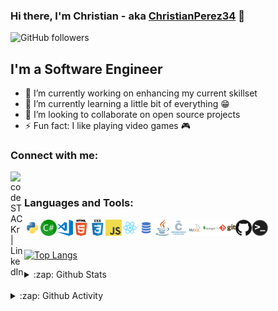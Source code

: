 ### Hi there, I'm Christian - aka [ChristianPerez34][linkedin] 👋
![GitHub followers](https://img.shields.io/github/followers/ChristianPerez34?style=social)

## I'm a Software Engineer

- 🔭 I’m currently working on enhancing my current skillset
- 🌱 I’m currently learning a little bit of everything 😁
- 👯 I’m looking to collaborate on open source projects
- ⚡ Fun fact: I like playing video games 🎮

### Connect with me:

[<img align="left" alt="codeSTACKr | LinkedIn" width="22px" src="https://cdn.jsdelivr.net/npm/simple-icons@v3/icons/linkedin.svg" />][linkedin]

<br />

### Languages and Tools:
<img align="left" alt="Python" width="26px" src="https://raw.githubusercontent.com/github/explore/80688e429a7d4ef2fca1e82350fe8e3517d3494d/topics/python/python.png" />
<img align="left" alt="C#" width="26px" src="https://raw.githubusercontent.com/github/explore/80688e429a7d4ef2fca1e82350fe8e3517d3494d/topics/csharp/csharp.png" />
<img align="left" alt="Visual Studio Code" width="26px" src="https://raw.githubusercontent.com/github/explore/80688e429a7d4ef2fca1e82350fe8e3517d3494d/topics/visual-studio-code/visual-studio-code.png" />
<img align="left" alt="HTML5" width="26px" src="https://raw.githubusercontent.com/github/explore/80688e429a7d4ef2fca1e82350fe8e3517d3494d/topics/html/html.png" />
<img align="left" alt="CSS3" width="26px" src="https://raw.githubusercontent.com/github/explore/80688e429a7d4ef2fca1e82350fe8e3517d3494d/topics/css/css.png" />
<img align="left" alt="JavaScript" width="26px" src="https://raw.githubusercontent.com/github/explore/80688e429a7d4ef2fca1e82350fe8e3517d3494d/topics/javascript/javascript.png" />
<img align="left" alt="React" width="26px" src="https://raw.githubusercontent.com/github/explore/80688e429a7d4ef2fca1e82350fe8e3517d3494d/topics/react/react.png" />
<img align="left" alt="SQL" width="26px" src="https://raw.githubusercontent.com/github/explore/80688e429a7d4ef2fca1e82350fe8e3517d3494d/topics/sql/sql.png" />
<img align="left" alt="Java" width="26px" src="https://raw.githubusercontent.com/github/explore/80688e429a7d4ef2fca1e82350fe8e3517d3494d/topics/java/java.png" />
<img align="left" alt="C" width="26px" src="https://raw.githubusercontent.com/github/explore/80688e429a7d4ef2fca1e82350fe8e3517d3494d/topics/c/c.png" />
<img align="left" alt="MySQL" width="26px" src="https://raw.githubusercontent.com/github/explore/80688e429a7d4ef2fca1e82350fe8e3517d3494d/topics/mysql/mysql.png" />
<img align="left" alt="MongoDB" width="26px" src="https://raw.githubusercontent.com/github/explore/80688e429a7d4ef2fca1e82350fe8e3517d3494d/topics/mongodb/mongodb.png" />
<img align="left" alt="Git" width="26px" src="https://raw.githubusercontent.com/github/explore/80688e429a7d4ef2fca1e82350fe8e3517d3494d/topics/git/git.png" />
<img align="left" alt="GitHub" width="26px" src="https://raw.githubusercontent.com/github/explore/78df643247d429f6cc873026c0622819ad797942/topics/github/github.png" />
<img align="left" alt="Terminal" width="26px" src="https://raw.githubusercontent.com/github/explore/80688e429a7d4ef2fca1e82350fe8e3517d3494d/topics/terminal/terminal.png" />

<br/>
<br/>

[![Top Langs](https://github-readme-stats.vercel.app/api/top-langs/?username=ChristianPerez34)](https://github.com/anuraghazra/github-readme-stats)

<details>
  <summary>:zap: Github Stats</summary>
  <img align="left" alt="ChristianPerez34's Github Stats" src="https://github-readme-stats.christianperez34.vercel.app/api?username=ChristianPerez34&show_icons=true&hide_border=true" />
</details>

<br/>

<details>
  <summary>:zap: Github Activity</summary>
  <!--START_SECTION:activity-->
1. ❗️ Closed issue [#2](https://github.com//ChristianPerez34/AutoCryptoClaimer/issues/2) in [ChristianPerez34/AutoCryptoClaimer](https://github.com//ChristianPerez34/AutoCryptoClaimer)
2. ❗️ Closed issue [#342](https://github.com//4Catalyzer/flask-resty/issues/342) in [4Catalyzer/flask-resty](https://github.com//4Catalyzer/flask-resty)
  <!--END_SECTION:activity-->
</details>

[linkedin]: https://www.linkedin.com/in/christian-perez-villanueva/
[vscode]: https://github.com/microsoft/vscode
